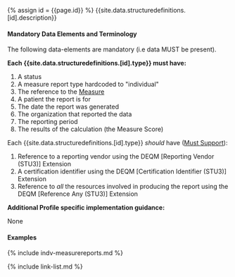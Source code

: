 {% assign id = {{page.id}} %}
{{site.data.structuredefinitions.[id].description}}

#### Mandatory Data Elements and Terminology

The following data-elements are mandatory (i.e data MUST be present).

**Each {{site.data.structuredefinitions.[id].type}} must have:**

1. A status
1. A measure report type hardcoded to "individual"
1. The reference to the [Measure]({{site.data.fhir.path}}measure.html)
1. A patient the report is for
1. The date the report was generated
1. The organization that reported the data
1. The reporting period
1. The results of the calculation (the Measure Score)


Each {{site.data.structuredefinitions.[id].type}} *should* have ([Must Support](guidance.html#must-support)):

1. Reference to a reporting vendor using the DEQM [Reporting Vendor (STU3)] Extension
1. A certification identifier using the DEQM [Certification Identifier (STU3)] Extension
1. Reference to *all* the resources involved in producing the report using the DEQM [Reference Any (STU3)] Extension

**Additional Profile specific implementation guidance:**

None

#### Examples

{% include indv-measurereports.md %}

{% include link-list.md %}
